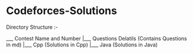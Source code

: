 # Codeforces-Solutions

Directory Structure :-

___ Contest Name and Number
   |___ Questions Delatils (Contains Questions in md)
   |___ Cpp (Solutions in Cpp)
   |___ Java (Solutions in Java)
